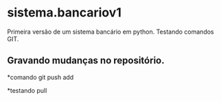 # sistema.bancariov1
Primeira versão de um sistema bancário em python. Testando comandos GIT.
## Gravando mudanças no repositório.
*comando git push add

*testando pull
